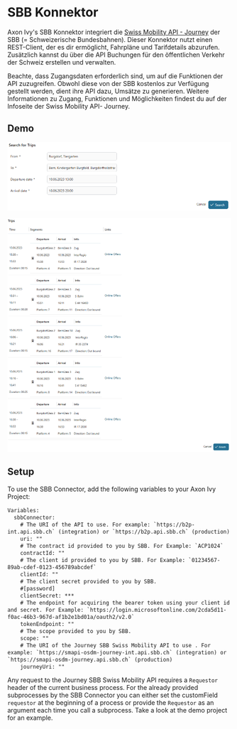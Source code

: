 # SBB Konnektor

Axon Ivy's SBB Konnektor integriert die [Swiss Mobility API - Journey](https://developer-int.sbb.ch/apis/smapi-osdm-journey/information) der SBB (= Schweizerische Bundesbahnen). Dieser Konnektor nutzt einen REST-Client, der es dir ermöglicht, Fahrpläne und Tarifdetails abzurufen. Zusätzlich kannst du über die API Buchungen für den  öffentlichen Verkehr der Schweiz erstellen und verwalten.

Beachte, dass Zugangsdaten erforderlich sind, um auf die Funktionen der API zuzugreifen. Obwohl diese von der SBB kostenlos zur Verfügung gestellt werden, dient ihre API dazu, Umsätze zu generieren. Weitere Informationen zu Zugang, Funktionen und Möglichkeiten findest du auf der Infoseite der Swiss Mobility API- Journey.

## Demo

![Search for Trips Form](images/search-for-trips.png)

![Show Trips](images/trips.png)

## Setup

To use the SBB Connector, add the following variables to your Axon Ivy Project:

```
Variables:
  sbbConnector:
    # The URI of the API to use. For example: `https://b2p-int.api.sbb.ch` (integration) or `https://b2p.api.sbb.ch` (production)
    uri: ""
    # The contract id provided to you by SBB. For Example: `ACP1024`
    contractId: ""
    # The client id provided to you by SBB. For Example: `01234567-89ab-cdef-0123-456789abcdef`
    clientId: ""
    # The client secret provided to you by SBB.
    #[password]
    clientSecret: ***
    # The endpoint for acquiring the bearer token using your client id and secret. For Example: `https://login.microsoftonline.com/2cda5d11-f0ac-46b3-967d-af1b2e1bd01a/oauth2/v2.0`
    tokenEndpoint: ""
    # The scope provided to you by SBB.
    scope: ""
    # The URI of the Journey SBB Swiss Mobility API to use . For example: `https://smapi-osdm-journey-int.api.sbb.ch` (integration) or `https://smapi-osdm-journey.api.sbb.ch` (production)
    journeyUri: ""
```

Any request to the Journey SBB Swiss Mobility API requires a `Requestor` header of the current business process. For the already provided subprocesses by the SBB Connector you can either set the customField `requestor` at the beginning of a process or provide the `Requestor` as an argument each time you call a subprocess. Take a look at the demo project for an example.
